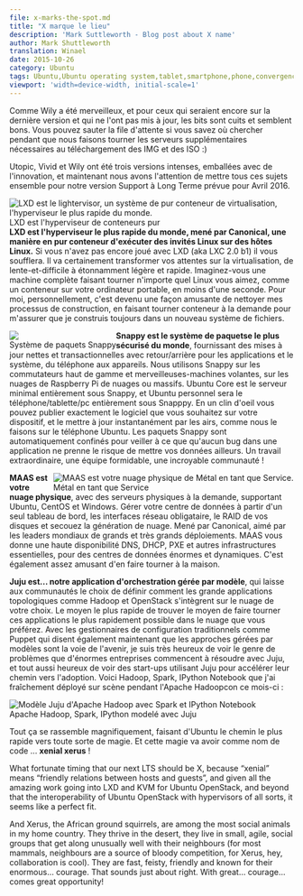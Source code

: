```yaml
---
file: x-marks-the-spot.md
title: "X marque le lieu"
description: 'Mark Suttleworth - Blog post about X name'
author: Mark Shuttleworth
translation: Winael
date: 2015-10-26
category: Ubuntu
tags: Ubuntu,Ubuntu operating system,tablet,smartphone,phone,convergence,lxc,lxd,Snappy,MaaS,Juju,Xenial Xerus,16.04 LTS
viewport: 'width=device-width, initial-scale=1'
---
```


<meta http-equiv='Content-Type' content='text/html; charset=utf-8' />

<!-- lang: EN
What a great Wily it’s been, and for those of you who live on the latest release and haven’t already updated, the bits are baked and looking great. You can jump the queue if you know where to look while we spin up the extra servers needed for IMG and ISO downloads :)
-->

Comme Wily a été merveilleux, et pour ceux qui seraient encore sur la dernière version et qui ne l'ont pas mis à jour, les bits sont cuits et semblent bons. Vous pouvez sauter la file d'attente si vous savez où chercher pendant que nous faisons tourner les serveurs supplémentaires nécessaires au téléchargement des IMG et des ISO :)

<!-- lang: EN
Utopic, Vivid and Wily have been three intense releases, packed with innovation, and now we intend to bring all of those threads together for our Long Term Support release due out in April 2016.
-->

Utopic, Vivid et Wily ont été trois versions intenses, emballées avec de l'innovation, et maintenant nous avons l'attention de mettre tous ces sujets ensemble pour notre version Support à Long Terme prévue pour Avril 2016.

<div id="LXD-is-the-pure-container-hypervisor" style="float: right;">
  <!--lang: EN
  <img src="http://assets.ubuntu.com/sites/ubuntu/1533/u/img/homepage/lxd_takeover.png" alt="LXD is the lightervisor, a pure-container virtualisation system, the world's fastest hypervisor." style="max-width:100%;display: block;" />
  LXD is the pure container hypervisor
  -->
  <img src="http://assets.ubuntu.com/sites/ubuntu/1533/u/img/homepage/lxd_takeover.png" alt="LXD est le lightervisor, un système de pur conteneur de virtualisation, l'hyperviseur le plus rapide du monde." style="max-width:100%;display: block;" />
  LXD est l'hyperviseur de conteneurs pur
</div>

<!-- lang: EN
**LXD is the world’s fastest hypervisor, led by Canonical, a pure-container way to run Linux guests on Linux hosts.** If you haven’t yet played with LXD (a.k.a LXC 2.0-b1) it will blow you away.  It will certainly transform your expectations of virtualisation, from slow-and-hard to amazingly light and fast. Imagine getting a full machine running any Linux you like, as a container on your laptop, in less than a second. For me, personally, it has become a fun way to clean up my build processes, spinning up a container on demand to make sure I always build in a fresh filesystem.
-->

**LXD est l'hyperviseur le plus rapide du monde, mené par Canonical, une manière en pur conteneur d'exécuter des invités Linux sur des hôtes Linux.** Si vous n'avez pas encore joué avec LXD (aka LXC 2.0 b1) il vous soufflera. Il va certainement transformer vos attentes sur la virtualisation, de lente-et-difficile à étonnamment légère et rapide. Imaginez-vous une machine complète faisant tourner n'importe quel Linux vous aimez, comme un conteneur sur votre ordinateur portable, en moins d'une seconde. Pour moi, personnellement, c'est devenu une façon amusante de nettoyer mes processus de construction, en faisant tourner conteneur à la demande pour m'assurer que je construis toujours dans un nouveau système de fichiers.

<div id="snappy-packaging-system" style="float: left;">
<!-- lang: EN
  <img src="https://assets.ubuntu.com/sites/ubuntu/1253/u/img/cloud/tools/snappy/snappy.png" alt"Snappy packages have transactional updates with rollback." style="max-width:100%;display: block;" />
Snappy Packaging System
-->
  <img src="https://assets.ubuntu.com/sites/ubuntu/1253/u/img/cloud/tools/snappy/snappy.png" alt"Les paquets Snappy ont des mise à jour transactionelles avec retour/arrière." style="max-width:100%;display: block;" />
Système de paquets Snappy
</div>

<!-- lang: EN
**Snappy is the world’s most secure packaging system**, delivering crisp and transaction updates with rollback for both applications and the system, from phone to appliance. We’re using snappy on high-end switches and flying wonder-machines, on raspberry pi’s and massive clouds. Ubuntu Core is the all-snappy minimal server, and Ubuntu Personal will be the all-snappy phone / tablet / pc. With a snap you get to publish exactly the software you want to your device, and update it instantly over the air, just like we do the Ubuntu Phone. Snappy packages are automatically confined to ensure that a bug in one app doesn’t put your data elsewhere at risk. Amazing work, amazing team, amazing community!
-->

**Snappy est le système de paquetse le plus sécurisé du monde**, fournissant des mises à jour nettes et transactionnelles avec retour/arrière pour les applications et le système, du téléphone aux appareils. Nous utilisons Snappy sur les commutateurs haut de gamme et merveilleuses-machines volantes, sur les nuages de Raspberry Pi de nuages ou massifs. Ubuntu Core est le serveur minimal entièrement sous Snappy, et Ubuntu personnel sera le téléphone/tablette/pc entièrement sous Snapppy. En un clin d'oeil vous pouvez publier exactement le logiciel que vous souhaitez sur votre dispositif, et le mettre à jour instantanément par les airs, comme nous le faisons sur le téléphone Ubuntu. Les paquets Snappy sont automatiquement confinés pour veiller à ce que qu'aucun bug dans une application ne prenne le risque de mettre vos données ailleurs. Un travail extraordinaire, une équipe formidable, une incroyable communauté !

<div id="metal-as-a-service" style="float: right;">
<!-- lang: EN
  <img src="http://maas.ubuntu.com/wp-content/uploads/2013/01/maas-logo.png" alt="MAAS is your physical cloud
Metal as a Service." style="max-width:100%;display: block;" />
Metal as a Service
-->
  <img src="http://maas.ubuntu.com/wp-content/uploads/2013/01/maas-logo.png" alt="MAAS est votre nuage physique de Métal en tant que Service." style="max-width:100%;display: block;" />
Métal en tant que Service
</div>

<!-- lang: EN
**MAAS is your physical cloud**, with bare-metal machines on demand, supporting Ubuntu, CentOS and Windows. Drive your data centre from a single dashboard, bond network interfaces, raid your disks and rock the cloud generation. Led by Canonical, loved by the world leaders of big, and really big, deployments. MAAS gives you high availability DNS, DHCP, PXE and other critical infrastructure, for huge and dynamic data centres. Also pretty fun to run at home.
-->

**MAAS est votre nuage physique**, avec des serveurs physiques à la demande, supportant Ubuntu, CentOS et Windows. Gérer votre centre de données à partir d'un seul tableau de bord, les interfaces réseau obligataire, le RAID de vos disques et secouez la génération de nuage. Mené par Canonical, aimé par les leaders mondiaux de grands et très grands déploiements. MAAS vous donne une haute disponibilité DNS, DHCP, PXE et autres infrastructures essentielles, pour des centres de données énormes et dynamiques. C'est également assez amusant d'en faire tourner à la maison.

<!-- lang: EN
**Juju is… model-driven application orchestration**, that lets communities define how big topological apps like Hadoop and OpenStack map onto the cloud of your choice. The fastest way to find the fastest way to spin those applications into the cloud you prefer. With traditional configuration managers like Puppet now also saying that model-driven approaches are the way to the future, I’m very excited to see the kinds of problems that huge enterprises are starting to solve with Juju, and equally excited to see start-ups using Juju to speed their path to adoption. Here’s the Hadoop, Spark, IPython Notebook coolness I deployed live on stage at Apache Hadoopcon this month:
-->

**Juju est... notre application d'orchestration gérée par modèle**, qui laisse aux communautés le choix de définir comment les grande applications topologiques comme Hadoop et OpenStack s'intègrent sur le nuage de votre choix. Le moyen le plus rapide de trouver le moyen de faire tourner ces applications le plus rapidement possible dans le nuage que vous préférez. Avec les gestionnaires de configuration traditionnels comme Puppet qui disent également maintenant que les approches gérées par modèles sont la voie de l'avenir, je suis très heureux de voir le genre de problèmes que d'énormes entreprises commencent à résoudre avec Juju, et tout aussi heureux de voir des start-ups utilisant Juju pour accélérer leur chemin vers l'adoption. Voici Hadoop, Spark, IPython Notebook que j'ai fraîchement déployé sur scène pendant l'Apache Hadoopcon ce mois-ci :

<div id="apache-hadoop-spark-ipython-modelled-with-juju">
<!-- lang: EN
  <img src="https://www.markshuttleworth.com/wp-content/uploads/2015/10/ff6a/apache-hadoop-spark.png" alt="Juju model of Apache Hadoop with Spark and IPython Notebook" style="max-width:100%;display: block;" />
Apache Hadoop, Spark, IPython modelled with Juju
-->
  <img src="https://www.markshuttleworth.com/wp-content/uploads/2015/10/ff6a/apache-hadoop-spark.png" alt="Modèle Juju d'Apache Hadoop avec Spark et IPython Notebook" style="max-width:100%;display: block;" />
Apache Hadoop, Spark, IPython modelé avec Juju
</div>

<!-- lang: EN
All of these are coming together beautifully, making Ubuntu the fastest path to magic of all sorts. And that magic will go by the codename… **xenial xerus**!
-->

Tout ça se rassemble magnifiquement, faisant d'Ubuntu le chemin le plus rapide vers toute sorte de magie. Et cette magie va avoir comme nom de code ... **xenial xerus** !

What fortunate timing that our next LTS should be X, because “xenial” means “friendly relations between hosts and guests”, and given all the amazing work going into LXD and KVM for Ubuntu OpenStack, and beyond that the interoperability of Ubuntu OpenStack with hypervisors of all sorts, it seems like a perfect fit.

And Xerus, the African ground squirrels, are among the most social animals in my home country. They thrive in the desert, they live in small, agile, social groups that get along unusually well with their neighbours (for most mammals, neighbours are a source of bloody competition, for Xerus, hey, collaboration is cool). They are fast, feisty, friendly and known for their enormous… courage. That sounds just about right. With great… courage… comes great opportunity!

[1]: http://assets.ubuntu.com/sites/ubuntu/1533/u/img/homepage/lxd_takeover.png
